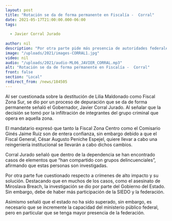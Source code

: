 ```yaml
---
layout: post
title: "Rotación se da de forma permanente en Fiscalía -  Corral"
date: 2021-05-17T21:00:00.000-06:00
tags:
  
  - Javier Corral Jurado
  
author: nil
description: "Por otra parte pide más presencia de autoridades federales."
image: "/uploads/2021/images-CORRAL1.jpg"
video: nil
audio: "/uploads/2021/audio-ML06_JAVIER_CORRAL.mp3"
alt: "Rotación se da de forma permanente en Fiscalía -  Corral"
front: false
section: "Local"
redirect_from: /news/184505
---
```


Al ser cuestionada sobre la destitución de Lilia Maldonado como Fiscal Zona Sur, se dio por un proceso de depuración que se da de forma permanente señaló el Gobernador, Javier Corral Jurado. Al señalar que la decisión se tomó por la infiltración de integrantes del grupo criminal que opera en aquella zona.

El mandatario expresó que tanto la Fiscal Zona Centro como el Comisario Ginés Jaime Ruiz son de entera confianza, sin embargo debido a que el Fiscal General, César Augusto Peniche Espejel, quiere llevar a cabo una reingeniería institucional se llevarán a cabo dichos cambios.

Corral Jurado señaló que dentro de la dependencia se han encontrado casos de elementos que “han compartido con grupos delincuenciales”, afirmando que estas personas son investigadas.

Por otra parte fue cuestionado respecto a crímenes de alto impacto y su solución. Destacando que en muchos de los casos, como el asesinato de Miroslava Breach, la investigación se dio por parte del Gobierno del Estado. Sin embargo, debe de haber más participación de la SIEDO y la federación.

Asimismo señaló que el estado no ha sido superado, sin embargo, es necesario que se incremente la capacidad del ministerio público federal, pero en particular que se tenga mayor presencia de la federación.

